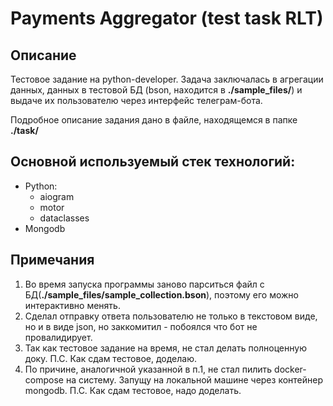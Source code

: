 # Payments Aggregator (test task RLT)

## Описание
Тестовое задание на python-developer. Задача заключалась в агрегации данных, данных в тестовой БД 
(bson, находится в **./sample_files/**) и выдаче их пользователю через интерфейс телеграм-бота.

Подробное описание задания дано в файле, находящемся в папке **./task/**


## Основной используемый стек технологий:

- Python:
  - aiogram
  - motor
  - dataclasses
- Mongodb


## Примечания
1) Во время запуска программы заново парситься файл с БД(**./sample_files/sample_collection.bson**), 
поэтому его можно интерактивно менять.
2) Сделал отправку ответа пользователю не только в текстовом виде, но и в виде json, но заккомитил - 
побоялся что бот не провалидирует.
3) Так как тестовое задание на время, не стал делать полноценную доку.
П.С. Как сдам тестовое, доделаю.
4) По причине, аналогичной указанной в п.1, не стал пилить docker-compose на систему. 
Запущу на локальной машине через контейнер mongodb.
П.С. Как сдам тестовое, надо доделать.
